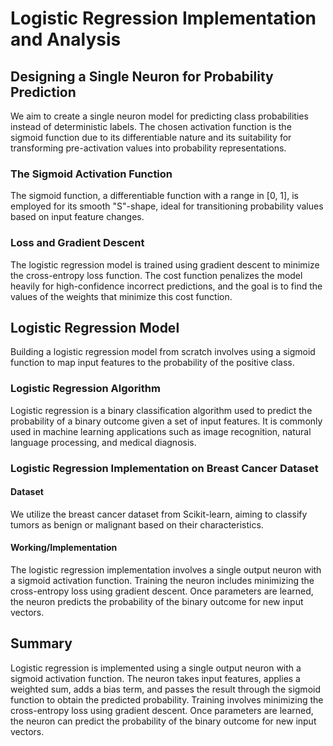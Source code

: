 # Logistic Regression Implementation and Analysis

## Designing a Single Neuron for Probability Prediction

We aim to create a single neuron model for predicting class probabilities instead of deterministic labels. The chosen activation function is the sigmoid function due to its differentiable nature and its suitability for transforming pre-activation values into probability representations.

### The Sigmoid Activation Function

The sigmoid function, a differentiable function with a range in [0, 1], is employed for its smooth "S"-shape, ideal for transitioning probability values based on input feature changes.

### Loss and Gradient Descent

The logistic regression model is trained using gradient descent to minimize the cross-entropy loss function. The cost function penalizes the model heavily for high-confidence incorrect predictions, and the goal is to find the values of the weights that minimize this cost function.

## Logistic Regression Model

Building a logistic regression model from scratch involves using a sigmoid function to map input features to the probability of the positive class.

### Logistic Regression Algorithm

Logistic regression is a binary classification algorithm used to predict the probability of a binary outcome given a set of input features. It is commonly used in machine learning applications such as image recognition, natural language processing, and medical diagnosis.

### Logistic Regression Implementation on Breast Cancer Dataset

#### Dataset

We utilize the breast cancer dataset from Scikit-learn, aiming to classify tumors as benign or malignant based on their characteristics.

#### Working/Implementation

The logistic regression implementation involves a single output neuron with a sigmoid activation function. Training the neuron includes minimizing the cross-entropy loss using gradient descent. Once parameters are learned, the neuron predicts the probability of the binary outcome for new input vectors.

## Summary

Logistic regression is implemented using a single output neuron with a sigmoid activation function. The neuron takes input features, applies a weighted sum, adds a bias term, and passes the result through the sigmoid function to obtain the predicted probability. Training involves minimizing the cross-entropy loss using gradient descent. Once parameters are learned, the neuron can predict the probability of the binary outcome for new input vectors.
